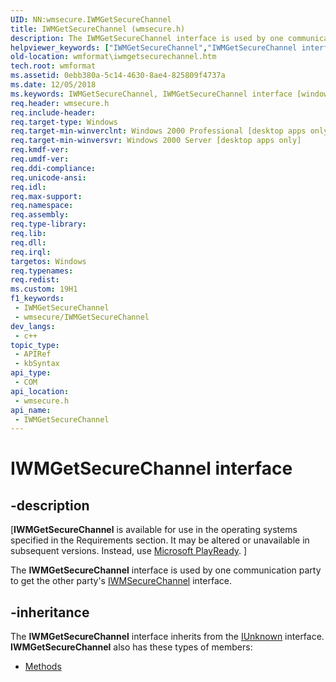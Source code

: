 ```yaml
---
UID: NN:wmsecure.IWMGetSecureChannel
title: IWMGetSecureChannel (wmsecure.h)
description: The IWMGetSecureChannel interface is used by one communication party to get the other party's IWMSecureChannel interface.
helpviewer_keywords: ["IWMGetSecureChannel","IWMGetSecureChannel interface [windows Media Format]","IWMGetSecureChannel interface [windows Media Format]","described","wmformat.iwmgetsecurechannel","wmsecure/IWMGetSecureChannel"]
old-location: wmformat\iwmgetsecurechannel.htm
tech.root: wmformat
ms.assetid: 0ebb380a-5c14-4630-8ae4-825809f4737a
ms.date: 12/05/2018
ms.keywords: IWMGetSecureChannel, IWMGetSecureChannel interface [windows Media Format], IWMGetSecureChannel interface [windows Media Format],described, wmformat.iwmgetsecurechannel, wmsecure/IWMGetSecureChannel
req.header: wmsecure.h
req.include-header: 
req.target-type: Windows
req.target-min-winverclnt: Windows 2000 Professional [desktop apps only]
req.target-min-winversvr: Windows 2000 Server [desktop apps only]
req.kmdf-ver: 
req.umdf-ver: 
req.ddi-compliance: 
req.unicode-ansi: 
req.idl: 
req.max-support: 
req.namespace: 
req.assembly: 
req.type-library: 
req.lib: 
req.dll: 
req.irql: 
targetos: Windows
req.typenames: 
req.redist: 
ms.custom: 19H1
f1_keywords:
 - IWMGetSecureChannel
 - wmsecure/IWMGetSecureChannel
dev_langs:
 - c++
topic_type:
 - APIRef
 - kbSyntax
api_type:
 - COM
api_location:
 - wmsecure.h
api_name:
 - IWMGetSecureChannel
---
```


# IWMGetSecureChannel interface


## -description

<p class="CCE_Message">[<b>IWMGetSecureChannel</b> is available for use in the operating systems specified in the Requirements section. It may be altered or unavailable in subsequent versions. Instead, use <a href="https://www.microsoft.com/PlayReady/">Microsoft PlayReady</a>.
]

The <b>IWMGetSecureChannel</b> interface is used by one communication party to get the
 other party's <a href="/windows/desktop/api/wmsecure/nn-wmsecure-iwmsecurechannel">IWMSecureChannel</a> interface.

## -inheritance

The <b>IWMGetSecureChannel</b> interface inherits from the <a href="/windows/desktop/api/unknwn/nn-unknwn-iunknown">IUnknown</a> interface. <b>IWMGetSecureChannel</b> also has these types of members:
<ul>
<li><a href="https://docs.microsoft.com/">Methods</a></li>
</ul>

